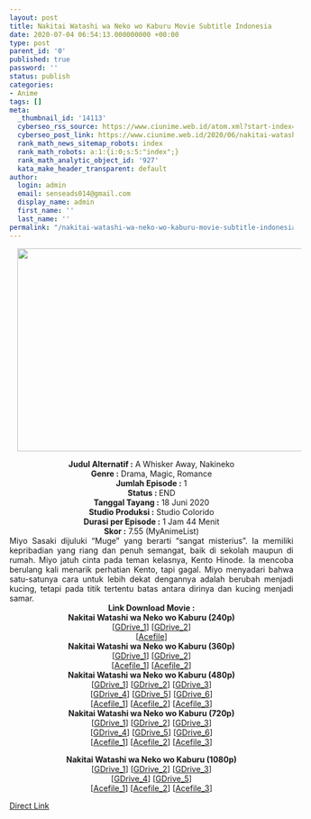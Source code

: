 ```yaml
---
layout: post
title: Nakitai Watashi wa Neko wo Kaburu Movie Subtitle Indonesia
date: 2020-07-04 06:54:13.000000000 +00:00
type: post
parent_id: '0'
published: true
password: ''
status: publish
categories:
- Anime
tags: []
meta:
  _thumbnail_id: '14113'
  cyberseo_rss_source: https://www.ciunime.web.id/atom.xml?start-index=451&max-results=150
  cyberseo_post_link: https://www.ciunime.web.id/2020/06/nakitai-watashi-wa-neko-wo-kaburu-movie.html
  rank_math_news_sitemap_robots: index
  rank_math_robots: a:1:{i:0;s:5:"index";}
  rank_math_analytic_object_id: '927'
  kata_make_header_transparent: default
author:
  login: admin
  email: senseads014@gmail.com
  display_name: admin
  first_name: ''
  last_name: ''
permalink: "/nakitai-watashi-wa-neko-wo-kaburu-movie-subtitle-indonesia/"
---
```

<div class="separator" style="clear: both; text-align: center;"><a href="https://1.bp.blogspot.com/-gYf729btCrY/XuuMuvVRsEI/AAAAAAAAeLw/2iL0T3x2XkMM7wamC55vo4ARXFM6FaI0ACLcBGAsYHQ/s1600/Nakitai%2BWatashi%2Bwa%2BNeko%2Bwo%2BKaburu.jpg" imageanchor="1" style="margin-left: 1em; margin-right: 1em;"><img border="0" data-original-height="720" data-original-width="1280" height="360" src="{{ site.baseurl }}/assets/2020/07/Nakitai%2BWatashi%2Bwa%2BNeko%2Bwo%2BKaburu.jpg" width="640" /></a></div>
<p>
<div style="text-align: center;"><b>Judul Alternatif :</b>&nbsp;A Whisker Away,&nbsp;Nakineko</div>
<div style="text-align: center;"><b>Genre :</b>&nbsp;<b></b>Drama, Magic, Romance</div>
<div style="text-align: center;"><b>Jumlah Episode :</b>&nbsp;1<br /><b>Status :&nbsp;</b>END<br /><b>Tanggal Tayang :</b>&nbsp;18 Juni 2020<br /><b>Studio Produksi :</b>&nbsp;<b></b>Studio Colorido<br /><b>Durasi per Episode :</b>&nbsp;1 Jam 44 Menit</div>
<div style="text-align: center;"><b>Skor :</b>&nbsp;7.55 (MyAnimeList)</div>
<div style="text-align: center;"></div>
<div style="text-align: justify;">Miyo Sasaki dijuluki “Muge” yang berarti “sangat misterius”. Ia memiliki kepribadian yang riang dan penuh semangat, baik di sekolah maupun di rumah. Miyo jatuh cinta pada teman kelasnya, Kento Hinode. Ia mencoba berulang kali menarik perhatian Kento, tapi gagal. Miyo menyadari bahwa satu-satunya cara untuk lebih dekat dengannya adalah berubah menjadi kucing, tetapi pada titik tertentu batas antara dirinya dan kucing menjadi samar.</div>
<div style="text-align: justify;"></div>
<div style="text-align: justify;"></div>
<div style="text-align: center;"><b>Link Download Movie :</b></div>
<div style="text-align: center;">
<div style="text-align: center;">
<div style="text-align: center;"><b>Nakitai Watashi wa Neko wo Kaburu&nbsp;(240p)</b></div>
</div>
<div style="text-align: center;">[<a href="https://drive.google.com/uc?export=download&amp;id=1h_9hPbSnisqC0QlCXDm4DbXP1pV7ZkId" target="_blank" rel="noopener">GDrive_1</a>] [<a href="https://drive.google.com/uc?export=download&amp;id=1CFEYw8w7fvduxxBd7Uq9cBpO8zJJmWAb" target="_blank" rel="noopener">GDrive_2</a>]<br />[<a href="https://acefile.co/f/25315092/batchindo_nakineko_webdl_240p-rar" target="_blank" rel="noopener">Acefile</a>]</div>
<div style="text-align: center;"></div>
<div style="text-align: center;"><b>Nakitai Watashi wa Neko wo Kaburu&nbsp;(360p)</b></div>
</div>
<div style="text-align: center;">[<a href="https://drive.google.com/uc?export=download&amp;id=1N3hM0zRtYG7HASows22c-nR03hkMHRUn" target="_blank" rel="noopener">GDrive_1</a>] [<a href="https://drive.google.com/uc?export=download&amp;id=1tfcY6UKp_rodfmuofK-l8niz3N0BhzRX" target="_blank" rel="noopener">GDrive_2</a>]<br />[<a href="https://acefile.co/f/25315114/batchindo_nakineko_webdl_360p-rar" target="_blank" rel="noopener">Acefile_1</a>] [<a href="https://acefile.co/f/24944404/maxnime-nakineko-360p-mp4" target="_blank" rel="noopener">Acefile_2</a>]</div>
<div style="text-align: center;"></div>
<div style="text-align: center;"><b>Nakitai Watashi wa Neko wo Kaburu&nbsp;(480p)</b><br />[<a href="https://drive.google.com/uc?export=download&amp;id=1ofriglRsuBFp7_W7_hkIs2LyBEbouIB8" target="_blank" rel="noopener">GDrive_1</a>] [<a href="https://drive.google.com/uc?export=download&amp;id=1zSb1ccudA7RAjW7yvX_jl2S_ufHbYaj0" target="_blank" rel="noopener">GDrive_2</a>] [<a href="https://drive.google.com/uc?export=download&amp;id=1HhGFWCFVGzlOApxZCQgqsJXTzkKH0uFh" target="_blank" rel="noopener">GDrive_3</a>]<br />[<a href="https://drive.google.com/uc?export=download&amp;id=1mx-iLhbu2NgV9NoA9FVmoj-mRfH-oxCs" target="_blank" rel="noopener">GDrive_4</a>] [<a href="https://drive.google.com/uc?export=download&amp;id=1P1hVM5HL4sRbwdMJSZvwncbIE4ciu9Kx" target="_blank" rel="noopener">GDrive_5</a>] [<a href="https://drive.google.com/uc?export=download&amp;id=1boPvxrr-xa8pkmLMgZSiH5LJUUb1eixH" target="_blank" rel="noopener">GDrive_6</a>]<br />[<a href="https://acefile.co/f/24985865/wibudesu-com-aku-ingin-dekat-denganmu-nl-480p-rar" target="_blank" rel="noopener">Acefile_1</a>] [<a href="https://acefile.co/f/25315202/batchindo_nakineko_webdl_mkv480p-rar" target="_blank" rel="noopener">Acefile_2</a>] [<a href="https://acefile.co/f/24921384/neonime_nakitai-wawanekowkabur-480p-zip" target="_blank" rel="noopener">Acefile_3</a>]</div>
<div style="text-align: center;"><b>Nakitai Watashi wa Neko wo Kaburu&nbsp;(720p)</b><br />[<a href="https://drive.google.com/uc?export=download&amp;id=1vrix2TOqNZuBJG5R7e_g7miHGgp5xSm9" target="_blank" rel="noopener">GDrive_1</a>] [<a href="https://drive.google.com/uc?export=download&amp;id=1D5HJ6L35Lazym4uEtJirLFajdu2_dqjy" target="_blank" rel="noopener">GDrive_2</a>] [<a href="https://drive.google.com/uc?export=download&amp;id=13t8pmU2TiLuyjAqHCuu0UxRzpI6Vog5U" target="_blank" rel="noopener">GDrive_3</a>]<br />[<a href="https://drive.google.com/uc?export=download&amp;id=1Rw5XTYU2kF-fSKvnm8U8PSWDsPvU3n9-" target="_blank" rel="noopener">GDrive_4</a>] [<a href="https://drive.google.com/uc?export=download&amp;id=16UfprebBw7Fd7pxF5Rj-Deb6cuPUx1Bq" target="_blank" rel="noopener">GDrive_5</a>] [<a href="https://drive.google.com/uc?export=download&amp;id=1Cjaz9hKJXzGgSJLMVerHuK4K3__gfnAB" target="_blank" rel="noopener">GDrive_6</a>]<br />[<a href="https://acefile.co/f/24985863/wibudesu-com-aku-ingin-dekat-denganmu-nl-720p-rar" target="_blank" rel="noopener">Acefile_1</a>] [<a href="https://acefile.co/f/25315222/batchindo_nakineko_webdl_mkv720p-rar" target="_blank" rel="noopener">Acefile_2</a>] [<a href="https://acefile.co/f/24921382/neonime_nakitai-wawanekowkabur-720p-zip" target="_blank" rel="noopener">Acefile_3</a>]</p>
<p><b>Nakitai Watashi wa Neko wo Kaburu&nbsp;(1080p)</b><br />[<a href="https://drive.google.com/uc?export=download&amp;id=1OfJE43wHa1ILLLBjarKBOmJeldkoaUsc" target="_blank" rel="noopener">GDrive_1</a>] [<a href="https://drive.google.com/uc?export=download&amp;id=1y1Hxif1ZeQyQlPfVrHDpQWOHHbZL5yU5" target="_blank" rel="noopener">GDrive_2</a>] [<a href="https://drive.google.com/uc?export=download&amp;id=1AC_B1u1h6mCrr4_L_oe2ZduDimLNUzmw" target="_blank" rel="noopener">GDrive_3</a>]<br />[<a href="https://drive.google.com/uc?export=download&amp;id=12wQtMqWAm5u6GA_Upr51UyY8EHdRtGlZ" target="_blank" rel="noopener">GDrive_4</a>] [<a href="https://drive.google.com/uc?export=download&amp;id=19Vv9ERhJbwVd9zL9PyqBJnIRxkeQyA6l" target="_blank" rel="noopener">GDrive_5</a>]<br />[<a href="https://acefile.co/f/25315176/batchindo_nakineko_webdl_1080p-rar" target="_blank" rel="noopener">Acefile_1</a>] [<a href="https://acefile.co/f/25315242/batchindo_nakineko_webdl_mkv1080p-rar" target="_blank" rel="noopener">Acefile_2</a>] [<a href="https://acefile.co/f/24921380/neonime_nakitai-wawanekowkabur-1080p-zip" target="_blank" rel="noopener">Acefile_3</a>]</div>
<link rel="stylesheet" href="https://cdnjs.cloudflare.com/ajax/libs/font-awesome/4.7.0/css/font-awesome.min.css" />
<div class="divbtn"> <a href="https://handymansurrender.com/fihup8buzv?key=94550f7ce39444073321dde3b8782f97" class="btn"><i class="fa fa-download"></i> Direct Link</a> </div>
